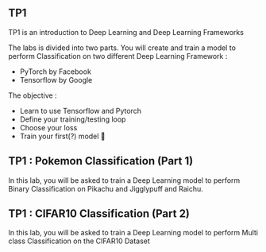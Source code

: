 ## TP1

TP1 is an introduction to Deep Learning and Deep Learning Frameworks

The labs is divided into two parts. You will create and train a model to perform Classification on two different Deep Learning Framework :

* PyTorch by Facebook
* Tensorflow by Google

The objective :
* Learn to use Tensorflow and Pytorch
* Define your training/testing loop
* Choose your loss
* Train your first(?) model 🥲


## TP1 : Pokemon Classification (Part 1)

In this lab, you will be asked to train a Deep Learning model to perform Binary Classification on Pikachu and Jigglypuff and Raichu.


## TP1 : CIFAR10 Classification (Part 2)

In this lab, you will be asked to train a Deep Learning model to perform Multi class Classification on the CIFAR10 Dataset




